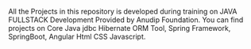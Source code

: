 All the Projects in this repository is developed during training on JAVA FULLSTACK Development Provided by Anudip Foundation. You can find projects on Core Java jdbc Hibernate ORM Tool, Spring Framework, SpringBoot, Angular Html CSS Javascript.
